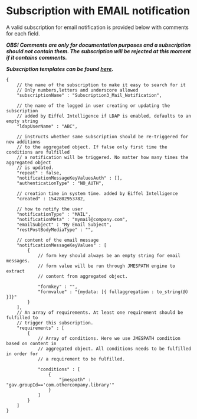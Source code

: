 # Subscription with EMAIL notification

A valid subscription for email notification is provided below with comments for
each field.

_**OBS! Comments are only for documentation purposes and a subscription should
not contain them. The subscription will be rejected at this moment if it
contains comments.**_

_**Subscription templates can be found [here](https://github.com/Ericsson/eiffel-intelligence/tree/master/src/main/resources/templates).**_

    {
        // the name of the subscription to make it easy to search for it
        // Only numbers,letters and underscore allowed
        "subscriptionName" : "Subscription3_Mail_Notification",

        // the name of the logged in user creating or updating the subscription
        // added by Eiffel Intelligence if LDAP is enabled, defaults to an empty string
        "ldapUserName" : "ABC",

        // instructs whether same subscription should be re-triggered for new additions
        // to the aggregated object. If false only first time the conditions are fulfilled
        // a notification will be triggered. No matter how many times the aggregated object
        // is updated.
        "repeat" : false,
        "notificationMessageKeyValuesAuth" : [],
        "authenticationType" : "NO_AUTH",

        // creation time in system time. added by Eiffel Intelligence
        "created" : 1542802953782,

        // how to notify the user
        "notificationType" : "MAIL",
        "notificationMeta" : "mymail@company.com",
        "emailSubject" : "My Email Subject",
        "restPostBodyMediaType" : "",

        // content of the email message
        "notificationMessageKeyValues" : [
            {
                // form key should always be an empty string for email messages.
                // form value will be run through JMESPATH engine to extract
                // content from aggregated object.

                "formkey" : "",
                "formvalue" : "{mydata: [{ fullaggregation : to_string(@) }]}"
            }
        ],
        // An array of requirements. At least one requirement should be fulfilled to
        // trigger this subscription.
        "requirements" : [
            {
                // Array of conditions. Here we use JMESPATH condition based on content in
                // aggregated object. All conditions needs to be fulfilled in order for
                // a requirement to be fulfilled.

                "conditions" : [
                    {
                        "jmespath" : "gav.groupId=='com.othercompany.library'"
                    }
                ]
            }
        ]
    }

